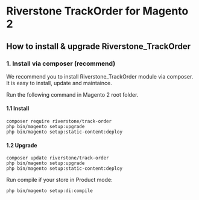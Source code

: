 # Riverstone TrackOrder for Magento 2

## How to install & upgrade Riverstone_TrackOrder

### 1. Install via composer (recommend)

We recommend you to install Riverstone_TrackOrder module via composer. It is easy to install, update and maintaince.

Run the following command in Magento 2 root folder.

#### 1.1 Install

```
composer require riverstone/track-order
php bin/magento setup:upgrade
php bin/magento setup:static-content:deploy

```
#### 1.2 Upgrade

```
composer update riverstone/track-order
php bin/magento setup:upgrade
php bin/magento setup:static-content:deploy

```
Run compile if your store in Product mode:

```
php bin/magento setup:di:compile

```
